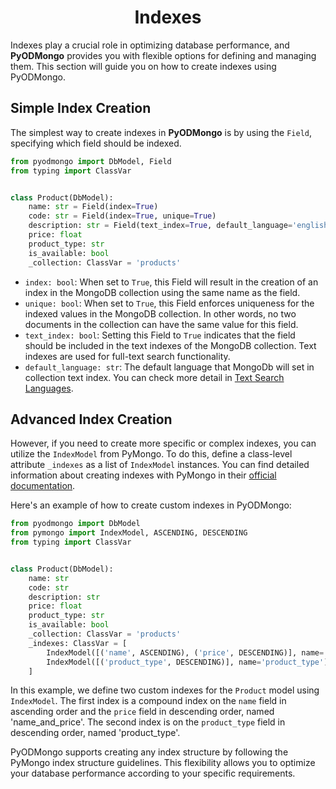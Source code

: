# <center>Indexes</center>

Indexes play a crucial role in optimizing database performance, and **PyODMongo** provides you with flexible options for defining and managing them. This section will guide you on how to create indexes using PyODMongo.

## Simple Index Creation

The simplest way to create indexes in **PyODMongo** is by using the `Field`, specifying which field should be indexed.

```python
from pyodmongo import DbModel, Field
from typing import ClassVar


class Product(DbModel):
    name: str = Field(index=True)
    code: str = Field(index=True, unique=True)
    description: str = Field(text_index=True, default_language='english')
    price: float
    product_type: str
    is_available: bool
    _collection: ClassVar = 'products'
```

- `index: bool`: When set to `True`, this Field will result in the creation of an index in the MongoDB collection using the same name as the field.
- `unique: bool`: When set to `True`, this Field enforces uniqueness for the indexed values in the MongoDB collection. In other words, no two documents in the collection can have the same value for this field.
- `text_index: bool`: Setting this Field to `True` indicates that the field should be included in the text indexes of the MongoDB collection. Text indexes are used for full-text search functionality.
- `default_language: str`: The default language that MongoDb will set in collection text index. You can check more detail in <a href="https://www.mongodb.com/docs/manual/reference/text-search-languages/#std-label-text-search-languages" target="_blank">Text Search Languages</a>.

## Advanced Index Creation

However, if you need to create more specific or complex indexes, you can utilize the `IndexModel` from PyMongo. To do this, define a class-level attribute `_indexes` as a list of `IndexModel` instances. You can find detailed information about creating indexes with PyMongo in their <a href="https://pymongo.readthedocs.io/en/stable/api/pymongo/collection.html#pymongo.collection.Collection.create_indexes" target="_blank">official documentation</a>.

Here's an example of how to create custom indexes in PyODMongo:

```python
from pyodmongo import DbModel
from pymongo import IndexModel, ASCENDING, DESCENDING
from typing import ClassVar


class Product(DbModel):
    name: str
    code: str
    description: str
    price: float
    product_type: str
    is_available: bool
    _collection: ClassVar = 'products'
    _indexes: ClassVar = [
        IndexModel([('name', ASCENDING), ('price', DESCENDING)], name='name_and_price'),
        IndexModel([('product_type', DESCENDING)], name='product_type'),
    ]
```

In this example, we define two custom indexes for the `Product` model using `IndexModel`. The first index is a compound index on the `name` field in ascending order and the `price` field in descending order, named 'name_and_price'. The second index is on the `product_type` field in descending order, named 'product_type'.

PyODMongo supports creating any index structure by following the PyMongo index structure guidelines. This flexibility allows you to optimize your database performance according to your specific requirements.